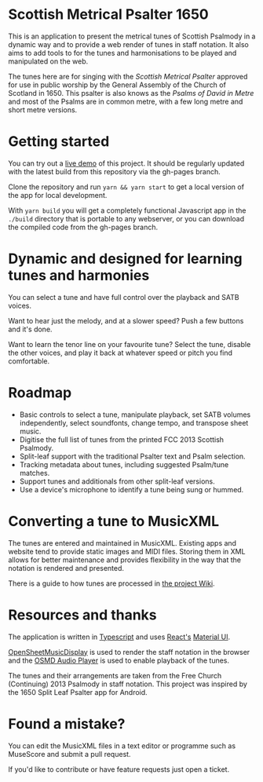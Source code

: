 # Scottish Metrical Psalter 1650

This is an application to present the metrical tunes of Scottish Psalmody in a dynamic way and to provide a web render of tunes in staff notation. It also aims to add tools to for the tunes and harmonisations to be played and manipulated on the web.

The tunes here are for singing with the *Scottish Metrical Psalter* approved for use in public worship by the General Assembly of the Church of Scotland in 1650. This psalter is also knows as the *Psalms of David in Metre* and most of the Psalms are in common metre, with a few long metre and short metre versions.

# Getting started

You can try out a [live demo](https://dieuwedeboer.github.io/scottishmetricalpsalter) of this project. It should be regularly updated with the latest build from this repository via the gh-pages branch.

Clone the repository and run `yarn && yarn start` to get a local version of the app for local development.

With `yarn build` you will get a completely functional Javascript app in the `./build` directory that is portable to any webserver, or you can download the compiled code from the gh-pages branch.

# Dynamic and designed for learning tunes and harmonies

You can select a tune and have full control over the playback and SATB voices.

Want to hear just the melody, and at a slower speed? Push a few buttons and it's done.

Want to learn the tenor line on your favourite tune? Select the tune, disable the other voices, and play it back at whatever speed or pitch you find comfortable.

# Roadmap

* Basic controls to select a tune, manipulate playback, set SATB volumes independently, select soundfonts, change tempo, and transpose sheet music.
* Digitise the full list of tunes from the printed FCC 2013 Scottish Psalmody.
* Split-leaf support with the traditional Psalter text and Psalm selection.
* Tracking metadata about tunes, including suggested Psalm/tune matches.
* Support tunes and additionals from other split-leaf versions.
* Use a device's microphone to identify a tune being sung or hummed.

# Converting a tune to MusicXML

The tunes are entered and maintained in MusicXML. Existing apps and website tend to provide static images and MIDI files. Storing them in XML allows for better maintenance and provides flexibility in the way that the notation is rendered and presented.

There is a guide to how tunes are processed in [the project Wiki](https://github.com/dieuwedeboer/scottishmetricalpsalter/wiki).

# Resources and thanks

The application is written in [Typescript](https://www.typescriptlang.org/) and uses [React's](https://reactjs.org) [Material UI](https://mui.com).

[OpenSheetMusicDisplay](https://github.com/opensheetmusicdisplay/opensheetmusicdisplay) is used to render the staff notation in the browser and the [OSMD Audio Player](https://github.com/jimutt/osmd-audio-player) is used to enable playback of the tunes.

The tunes and their arrangements are taken from the Free Church (Continuing) 2013 Psalmody in staff notation. This project was inspired by the 1650 Split Leaf Psalter app for Android.

# Found a mistake?

You can edit the MusicXML files in a text editor or programme such as MuseScore and submit a pull request.

If you'd like to contribute or have feature requests just open a ticket.
